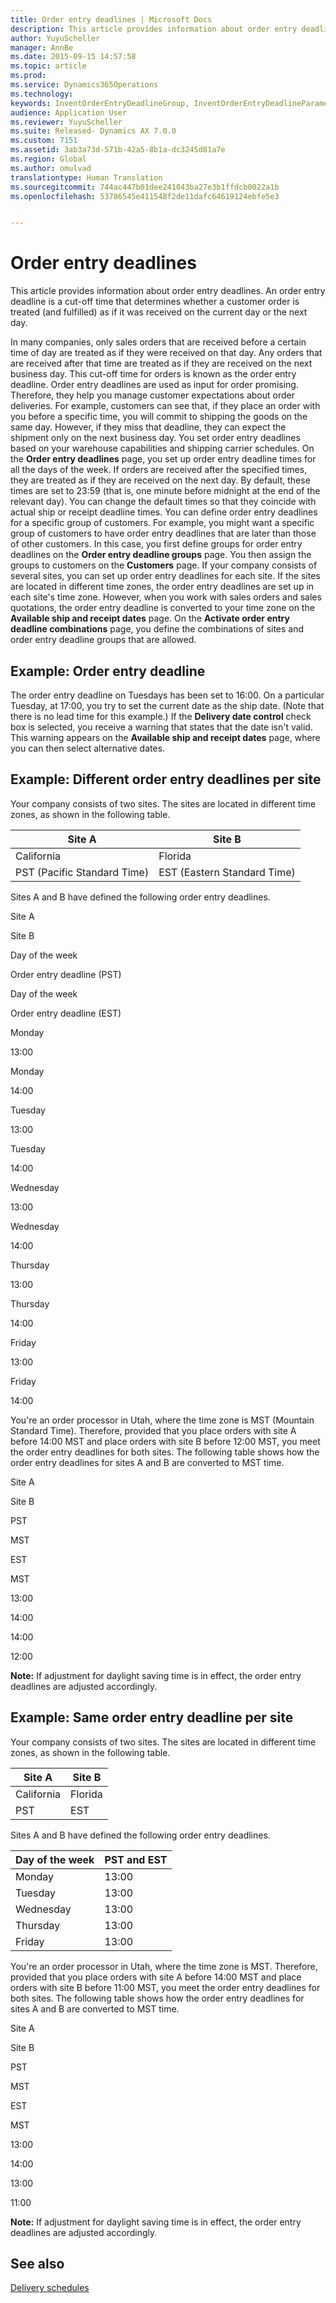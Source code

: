 ```yaml
---
title: Order entry deadlines | Microsoft Docs
description: This article provides information about order entry deadlines. An order entry deadline is a cut-off time that determines whether a customer order is treated (and fulfilled) as if it was received on the current day or the next day.
author: YuyuScheller
manager: AnnBe
ms.date: 2015-09-15 14:57:58
ms.topic: article
ms.prod: 
ms.service: Dynamics365Operations
ms.technology: 
keywords: InventOrderEntryDeadlineGroup, InventOrderEntryDeadlineParameters, InventOrderEntryDeadlineTable
audience: Application User
ms.reviewer: YuyuScheller
ms.suite: Released- Dynamics AX 7.0.0
ms.custom: 7151
ms.assetid: 3ab3a73d-571b-42a5-8b1a-dc3245d81a7e
ms.region: Global
ms.author: omulvad
translationtype: Human Translation
ms.sourcegitcommit: 744ac447b01dee241043ba27e3b1ffdcb0022a1b
ms.openlocfilehash: 53786545e411548f2de11dafc64619124ebfe5e3


---
```


# <a name="order-entry-deadlines"></a>Order entry deadlines

This article provides information about order entry deadlines. An order entry deadline is a cut-off time that determines whether a customer order is treated (and fulfilled) as if it was received on the current day or the next day.

In many companies, only sales orders that are received before a certain time of day are treated as if they were received on that day. Any orders that are received after that time are treated as if they are received on the next business day. This cut-off time for orders is known as the order entry deadline. Order entry deadlines are used as input for order promising. Therefore, they help you manage customer expectations about order deliveries. For example, customers can see that, if they place an order with you before a specific time, you will commit to shipping the goods on the same day. However, if they miss that deadline, they can expect the shipment only on the next business day. You set order entry deadlines based on your warehouse capabilities and shipping carrier schedules. On the **Order entry deadlines** page, you set up order entry deadline times for all the days of the week. If orders are received after the specified times, they are treated as if they are received on the next day. By default, these times are set to 23:59 (that is, one minute before midnight at the end of the relevant day). You can change the default times so that they coincide with actual ship or receipt deadline times. You can define order entry deadlines for a specific group of customers. For example, you might want a specific group of customers to have order entry deadlines that are later than those of other customers. In this case, you first define groups for order entry deadlines on the **Order entry deadline groups** page. You then assign the groups to customers on the **Customers** page. If your company consists of several sites, you can set up order entry deadlines for each site. If the sites are located in different time zones, the order entry deadlines are set up in each site's time zone. However, when you work with sales orders and sales quotations, the order entry deadline is converted to your time zone on the **Available ship and receipt dates** page. On the **Activate order entry deadline combinations** page, you define the combinations of sites and order entry deadline groups that are allowed.

## <a name="example-order-entry-deadline"></a>Example: Order entry deadline
The order entry deadline on Tuesdays has been set to 16:00. On a particular Tuesday, at 17:00, you try to set the current date as the ship date. (Note that there is no lead time for this example.) If the **Delivery date control** check box is selected, you receive a warning that states that the date isn't valid. This warning appears on the **Available ship and receipt dates** page, where you can then select alternative dates.

## <a name="example-different-order-entry-deadlines-per-site"></a>Example: Different order entry deadlines per site
Your company consists of two sites. The sites are located in different time zones, as shown in the following table.

| Site A                      | Site B                      |
|-----------------------------|-----------------------------|
| California                  | Florida                     |
| PST (Pacific Standard Time) | EST (Eastern Standard Time) |

Sites A and B have defined the following order entry deadlines.

Site A

Site B

Day of the week

Order entry deadline (PST)

Day of the week

Order entry deadline (EST)

Monday

13:00

Monday

14:00

Tuesday

13:00

Tuesday

14:00

Wednesday

13:00

Wednesday

14:00

Thursday

13:00

Thursday

14:00

Friday

13:00

Friday

14:00

You're an order processor in Utah, where the time zone is MST (Mountain Standard Time). Therefore, provided that you place orders with site A before 14:00 MST and place orders with site B before 12:00 MST, you meet the order entry deadlines for both sites. The following table shows how the order entry deadlines for sites A and B are converted to MST time.

Site A

Site B

PST

MST

EST

MST

13:00

14:00

14:00

12:00

**Note:** If adjustment for daylight saving time is in effect, the order entry deadlines are adjusted accordingly.

## <a name="example-same-order-entry-deadline-per-site"></a>Example: Same order entry deadline per site
Your company consists of two sites. The sites are located in different time zones, as shown in the following table.

| Site A     | Site B  |
|------------|---------|
| California | Florida |
| PST        | EST     |

Sites A and B have defined the following order entry deadlines.

| Day of the week | PST and EST |
|-----------------|-------------|
| Monday          | 13:00       |
| Tuesday         | 13:00       |
| Wednesday       | 13:00       |
| Thursday        | 13:00       |
| Friday          | 13:00       |

You're an order processor in Utah, where the time zone is MST. Therefore, provided that you place orders with site A before 14:00 MST and place orders with site B before 11:00 MST, you meet the order entry deadlines for both sites. The following table shows how the order entry deadlines for sites A and B are converted to MST time.

Site A

Site B

PST

MST

EST

MST

13:00

14:00

13:00

11:00

**Note:** If adjustment for daylight saving time is in effect, the order entry deadlines are adjusted accordingly.

<a name="see-also"></a>See also
--------

[Delivery schedules](https://docs.microsoft.com/en-us/dynamics365/operations/manufacturing/sales-marketing/delivery-schedules)




<!--HONumber=Feb17_HO3-->


